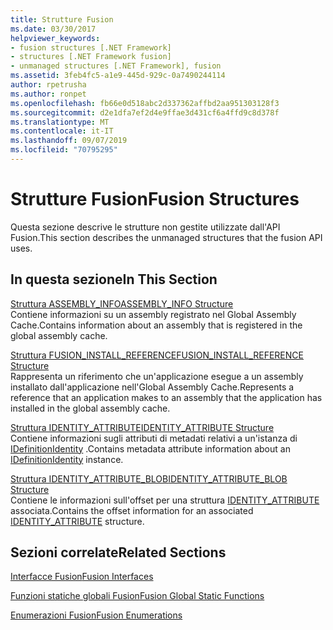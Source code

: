 ```yaml
---
title: Strutture Fusion
ms.date: 03/30/2017
helpviewer_keywords:
- fusion structures [.NET Framework]
- structures [.NET Framework fusion]
- unmanaged structures [.NET Framework], fusion
ms.assetid: 3feb4fc5-a1e9-445d-929c-0a7490244114
author: rpetrusha
ms.author: ronpet
ms.openlocfilehash: fb66e0d518abc2d337362affbd2aa951303128f3
ms.sourcegitcommit: d2e1dfa7ef2d4e9ffae3d431cf6a4ffd9c8d378f
ms.translationtype: MT
ms.contentlocale: it-IT
ms.lasthandoff: 09/07/2019
ms.locfileid: "70795295"
---
```

# <a name="fusion-structures"></a><span data-ttu-id="b742b-102">Strutture Fusion</span><span class="sxs-lookup"><span data-stu-id="b742b-102">Fusion Structures</span></span>
<span data-ttu-id="b742b-103">Questa sezione descrive le strutture non gestite utilizzate dall'API Fusion.</span><span class="sxs-lookup"><span data-stu-id="b742b-103">This section describes the unmanaged structures that the fusion API uses.</span></span>  
  
## <a name="in-this-section"></a><span data-ttu-id="b742b-104">In questa sezione</span><span class="sxs-lookup"><span data-stu-id="b742b-104">In This Section</span></span>  
 [<span data-ttu-id="b742b-105">Struttura ASSEMBLY_INFO</span><span class="sxs-lookup"><span data-stu-id="b742b-105">ASSEMBLY_INFO Structure</span></span>](assembly-info-structure.md)  
 <span data-ttu-id="b742b-106">Contiene informazioni su un assembly registrato nel Global Assembly Cache.</span><span class="sxs-lookup"><span data-stu-id="b742b-106">Contains information about an assembly that is registered in the global assembly cache.</span></span>  
  
 [<span data-ttu-id="b742b-107">Struttura FUSION_INSTALL_REFERENCE</span><span class="sxs-lookup"><span data-stu-id="b742b-107">FUSION_INSTALL_REFERENCE Structure</span></span>](fusion-install-reference-structure.md)  
 <span data-ttu-id="b742b-108">Rappresenta un riferimento che un'applicazione esegue a un assembly installato dall'applicazione nell'Global Assembly Cache.</span><span class="sxs-lookup"><span data-stu-id="b742b-108">Represents a reference that an application makes to an assembly that the application has installed in the global assembly cache.</span></span>  
  
 [<span data-ttu-id="b742b-109">Struttura IDENTITY_ATTRIBUTE</span><span class="sxs-lookup"><span data-stu-id="b742b-109">IDENTITY_ATTRIBUTE Structure</span></span>](identity-attribute-structure.md)  
 <span data-ttu-id="b742b-110">Contiene informazioni sugli attributi di metadati relativi a un'istanza di [IDefinitionIdentity](idefinitionidentity-interface.md) .</span><span class="sxs-lookup"><span data-stu-id="b742b-110">Contains metadata attribute information about an [IDefinitionIdentity](idefinitionidentity-interface.md) instance.</span></span>  
  
 [<span data-ttu-id="b742b-111">Struttura IDENTITY_ATTRIBUTE_BLOB</span><span class="sxs-lookup"><span data-stu-id="b742b-111">IDENTITY_ATTRIBUTE_BLOB Structure</span></span>](identity-attribute-blob-structure.md)  
 <span data-ttu-id="b742b-112">Contiene le informazioni sull'offset per una struttura [IDENTITY_ATTRIBUTE](identity-attribute-structure.md) associata.</span><span class="sxs-lookup"><span data-stu-id="b742b-112">Contains the offset information for an associated [IDENTITY_ATTRIBUTE](identity-attribute-structure.md) structure.</span></span>  
  
## <a name="related-sections"></a><span data-ttu-id="b742b-113">Sezioni correlate</span><span class="sxs-lookup"><span data-stu-id="b742b-113">Related Sections</span></span>  
 [<span data-ttu-id="b742b-114">Interfacce Fusion</span><span class="sxs-lookup"><span data-stu-id="b742b-114">Fusion Interfaces</span></span>](fusion-interfaces.md)  
  
 [<span data-ttu-id="b742b-115">Funzioni statiche globali Fusion</span><span class="sxs-lookup"><span data-stu-id="b742b-115">Fusion Global Static Functions</span></span>](fusion-global-static-functions.md)  
  
 [<span data-ttu-id="b742b-116">Enumerazioni Fusion</span><span class="sxs-lookup"><span data-stu-id="b742b-116">Fusion Enumerations</span></span>](fusion-enumerations.md)

